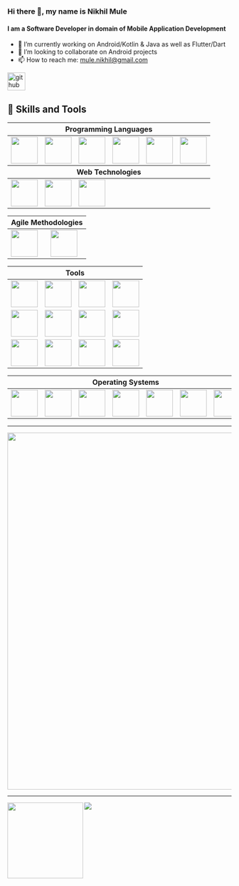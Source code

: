 ### Hi there 👋, my name is Nikhil Mule
#### I am a Software Developer in domain of Mobile Application Development


- 🔭 I’m currently working on Android/Kotlin & Java as well as Flutter/Dart
- 👯 I’m looking to collaborate on Android projects 
- 📫 How to reach me: mule.nikhil@gmail.com


[<img src='https://img.shields.io/badge/github-%23100000.svg?&style=for-the-badge&logo=github&logoColor=white' alt='github' height='40'>](https://github.com/nick2601) 
  
## :wrench:  Skills and Tools
<div align="center">
<table>
  <thead>
    <tr>
      <th colspan="7">Programming Languages</th>
    </tr>
  </thead>
   <tr>
     <td> <img height=60 src="https://cdn.jsdelivr.net/gh/devicons/devicon/icons/android/android-original-wordmark.svg"/> </td>
    <td> <img height=60 src="https://cdn.jsdelivr.net/gh/devicons/devicon/icons/kotlin/kotlin-original.svg"/> </td>
    <td> <img height=60 src="https://cdn.jsdelivr.net/gh/devicons/devicon/icons/java/java-original.svg"/> </td>
    <td> <img height=60 src="https://cdn.jsdelivr.net/gh/devicons/devicon/icons/python/python-original.svg"/></td>
    <td> <img height=60 src="https://cdn.jsdelivr.net/gh/devicons/devicon/icons/dart/dart-original.svg"/></td>
     <td> <img height=60 src="https://cdn.jsdelivr.net/gh/devicons/devicon/icons/flutter/flutter-original.svg"/></td>  
  </tr>
    <thead>
    <tr>
      <th colspan="7">Web Technologies</th>
    </tr>
  </thead>
  <tr>
    <td> <img height=60 src="https://cdn.jsdelivr.net/gh/devicons/devicon/icons/sqlite/sqlite-original.svg"/> </td>
    <td> <img height=60 src="https://cdn.jsdelivr.net/gh/devicons/devicon/icons/javascript/javascript-plain.svg"/> </td>
    <td> <img height=60 src="https://cdn.jsdelivr.net/gh/devicons/devicon/icons/css3/css3-original.svg"/> </td>
  </tr> 
</table>

 <table>
    <thead>
    <tr>
     <th colspan="7">Agile Methodologies</th>
    </tr>
  </thead>
   <tr>
     <td> <img height=60 src="https://cdn.jsdelivr.net/gh/devicons/devicon/icons/jira/jira-original.svg"/> </td>
      <td> <img height=60 src="https://cdn.jsdelivr.net/gh/devicons/devicon/icons/trello/trello-plain.svg"/> </td> 
 </tr>
 </table>
 <table>
   <thead>
   <tr>
     <th colspan="7">Tools</th>
    </tr>
  </thead>
  <tr>
    <td> <img height=60 src="https://cdn.jsdelivr.net/gh/devicons/devicon/icons/figma/figma-original.svg"/> </td>
    <td> <img height=60 src="https://cdn.jsdelivr.net/gh/devicons/devicon/icons/git/git-original.svg"/> </td>
    <td> <img height=60 src="https://cdn.jsdelivr.net/gh/devicons/devicon/icons/github/github-original.svg"/> </td>
    <td> <img height=60 src="https://cdn.jsdelivr.net/gh/devicons/devicon/icons/gitlab/gitlab-original.svg"/> </td>

   </tr>
   <tr>
     <td><img height=60 src="https://cdn.jsdelivr.net/gh/devicons/devicon/icons/atom/atom-original.svg"/> </td>
    <td> <img height=60 src="https://cdn.jsdelivr.net/gh/devicons/devicon/icons/androidstudio/androidstudio-original.svg"/> </td>
     <td> <img height=60 src="https://cdn.jsdelivr.net/gh/devicons/devicon/icons/intellij/intellij-original.svg"/> </td>
     <td> <img height=60 src="https://cdn.jsdelivr.net/gh/devicons/devicon/icons/vim/vim-original.svg"/> </td>
     
   </tr>
   <tr>
     <td> <img height=60 src="https://cdn.jsdelivr.net/gh/devicons/devicon/icons/gradle/gradle-plain.svg"/> </td>
   <td> <img height=60 src="https://cdn.jsdelivr.net/gh/devicons/devicon/icons/jenkins/jenkins-line.svg"/> </td>
     <td> <img height=60 src="https://cdn.jsdelivr.net/gh/devicons/devicon/icons/jetbrains/jetbrains-original.svg"/> </td>
       <td> <img height=60 src="https://cdn.jsdelivr.net/gh/devicons/devicon/icons/groovy/groovy-original.svg"/> </td>
     
  </tr>
</table>
 <table>
    <thead>
    <tr>
      <th colspan="7">Operating Systems</th>
    </tr>
  </thead>
   <tr>
    <td><img height=60 src="https://cdn.jsdelivr.net/gh/devicons/devicon/icons/windows8/windows8-original.svg"/> </td><td> <img height=60 src="https://cdn.jsdelivr.net/gh/devicons/devicon/icons/linux/linux-original.svg"/> </td><td> <img height=60 src="https://cdn.jsdelivr.net/gh/devicons/devicon/icons/android/android-original.svg"/> </td><td> <img height=60 src="https://cdn.jsdelivr.net/gh/devicons/devicon/icons/ubuntu/ubuntu-plain.svg"/> </td><td> <img height=60 src="https://cdn.jsdelivr.net/gh/devicons/devicon/icons/debian/debian-plain.svg"/> </td><td> <img height=60 src="https://cdn.jsdelivr.net/gh/devicons/devicon/icons/apple/apple-original.svg"/> </td><td> <img height=60 src="https://cdn.jsdelivr.net/gh/devicons/devicon/icons/chrome/chrome-original.svg"/> </td>
  </tr>
 </table>
</div>

---

<a href="https://github.com/ryo-ma/github-profile-trophy">
  <img width=800 src="https://github-profile-trophy.vercel.app/?username=nick2601&column=7"/>
</a>

---

<div>
  <img height="170" align="left" src="https://github-readme-stats.vercel.app/api?username=nick2601&count_private=true&include_all_commits=true" />
  <img src="https://github-readme-stats.vercel.app/api/top-langs/?username=nick2601&layout=compact" />
</div>
